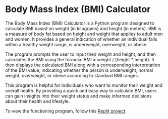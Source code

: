 # Body Mass Index (BMI) Calculator


The Body Mass Index (BMI) Calculator is a Python program designed to calculate BMI based on weight (in kilograms) and height (in meters). BMI is a measure of body fat based on height and weight that applies to adult men and women. It provides a general indication of whether an individual falls within a healthy weight range, is underweight, overweight, or obese.

The program prompts the user to input their weight and height, and then calculates the BMI using the formula: BMI = weight / (height * height). It then displays the calculated BMI along with a corresponding interpretation of the BMI value, indicating whether the person is underweight, normal weight, overweight, or obese according to standard BMI ranges.

This program is helpful for individuals who want to monitor their weight and overall health. By providing a quick and easy way to calculate BMI, users can gain insights into their weight status and make informed decisions about their health and lifestyle.

To view the functioning program, follow this [Replit project](https://replit.com/@shackerica/BMI-Caculator-App).
